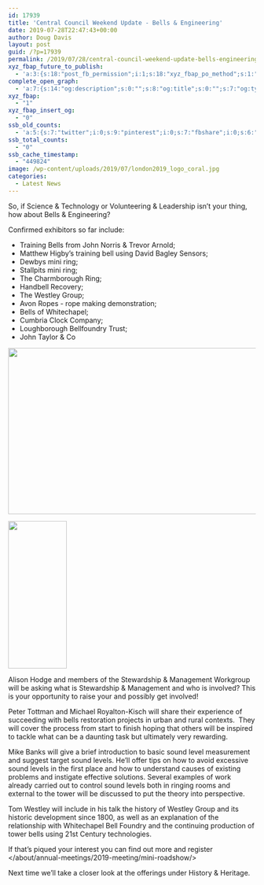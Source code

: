 ```yaml
---
id: 17939
title: 'Central Council Weekend Update - Bells & Engineering'
date: 2019-07-28T22:47:43+00:00
author: Doug Davis
layout: post
guid: /?p=17939
permalink: /2019/07/28/central-council-weekend-update-bells-engineering/
xyz_fbap_future_to_publish:
  - 'a:3:{s:18:"post_fb_permission";i:1;s:18:"xyz_fbap_po_method";s:1:"2";s:16:"xyz_fbap_message";s:62:"News item added to the CCCBR website: {POST_TITLE} {PERMALINK}";}'
complete_open_graph:
  - 'a:7:{s:14:"og:description";s:0:"";s:8:"og:title";s:0:"";s:7:"og:type";s:0:"";s:12:"twitter:card";s:7:"summary";s:15:"twitter:creator";s:0:"";s:19:"twitter:description";s:0:"";s:8:"og:image";s:5:"17944";}'
xyz_fbap:
  - "1"
xyz_fbap_insert_og:
  - "0"
ssb_old_counts:
  - 'a:5:{s:7:"twitter";i:0;s:9:"pinterest";i:0;s:7:"fbshare";i:0;s:6:"reddit";i:0;s:6:"tumblr";N;}'
ssb_total_counts:
  - "0"
ssb_cache_timestamp:
  - "449824"
image: /wp-content/uploads/2019/07/london2019_logo_coral.jpg
categories:
  - Latest News
---
```

So, if Science & Technology or Volunteering & Leadership isn’t your thing, how about Bells & Engineering?

Confirmed exhibitors so far include:

  * Training Bells from John Norris & Trevor Arnold;
  * Matthew Higby’s training bell using David Bagley Sensors;
  * Dewbys mini ring;
  * Stallpits mini ring;
  * The Charmborough Ring;
  * Handbell Recovery;
  * The Westley Group;
  * Avon Ropes - rope making demonstration;
  * Bells of Whitechapel;
  * Cumbria Clock Company;
  * Loughborough Bellfoundry Trust;
  * John Taylor & Co

<p style="text-align: center;">
  <a href="https://cccbr.org.uk/wp-content/uploads/2019/07/montage.jpg"><img loading="lazy" class="alignnone wp-image-17941" src="https://cccbr.org.uk/wp-content/uploads/2019/07/montage-1024x576.jpg" alt="" width="601" height="338" srcset="https://cccbr.org.uk/wp-content/uploads/2019/07/montage-1024x576.jpg 1024w, https://cccbr.org.uk/wp-content/uploads/2019/07/montage-300x169.jpg 300w, https://cccbr.org.uk/wp-content/uploads/2019/07/montage-768x432.jpg 768w, https://cccbr.org.uk/wp-content/uploads/2019/07/montage-1200x675.jpg 1200w, https://cccbr.org.uk/wp-content/uploads/2019/07/montage-600x338.jpg 600w, https://cccbr.org.uk/wp-content/uploads/2019/07/montage.jpg 1280w" sizes="(max-width: 601px) 100vw, 601px" /></a>
</p>

[<img loading="lazy" class="size-medium wp-image-17609 aligncenter" src="https://cccbr.org.uk/wp-content/uploads/2019/07/rings-119x300.png" alt="" width="119" height="300" srcset="https://cccbr.org.uk/wp-content/uploads/2019/07/rings-119x300.png 119w, https://cccbr.org.uk/wp-content/uploads/2019/07/rings-300x757.png 300w, https://cccbr.org.uk/wp-content/uploads/2019/07/rings.png 371w" sizes="(max-width: 119px) 100vw, 119px" />](https://cccbr.org.uk/wp-content/uploads/2019/07/rings.png)

Alison Hodge and members of the Stewardship & Management Workgroup will be asking what is Stewardship & Management and who is involved? This is your opportunity to raise your and possibly get involved!

Peter Tottman and Michael Royalton-Kisch will share their experience of succeeding with bells restoration projects in urban and rural contexts.  They will cover the process from start to finish hoping that others will be inspired to tackle what can be a daunting task but ultimately very rewarding.

Mike Banks will give a brief introduction to basic sound level measurement and suggest target sound levels. He’ll offer tips on how to avoid excessive sound levels in the first place and how to understand causes of existing problems and instigate effective solutions. Several examples of work already carried out to control sound levels both in ringing rooms and external to the tower will be discussed to put the theory into perspective.

Tom Westley will include in his talk the history of Westley Group and its historic development since 1800, as well as an explanation of the relationship with Whitechapel Bell Foundry and the continuing production of tower bells using 21st Century technologies.

If that’s piqued your interest you can find out more and register </about/annual-meetings/2019-meeting/mini-roadshow/>

Next time we’ll take a closer look at the offerings under History & Heritage.
